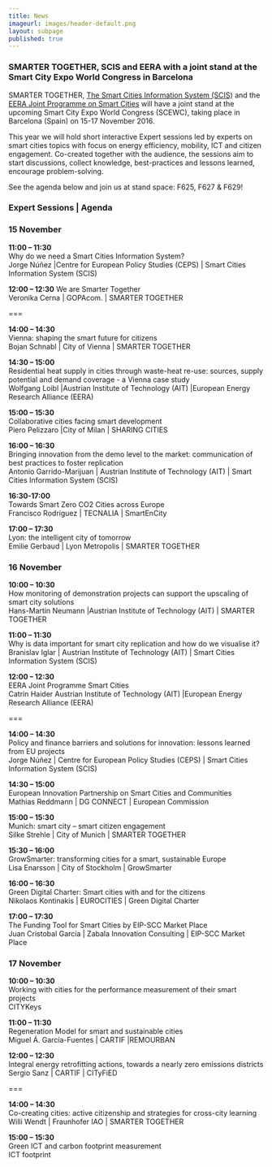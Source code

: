 ```yaml
---
title: News
imageurl: images/header-default.png
layout: subpage
published: true
---
```

### SMARTER TOGETHER, SCIS and EERA with a joint stand at the Smart City Expo World Congress in Barcelona

SMARTER TOGETHER, [The Smart Cities Information System (SCIS)](http://www.smartcities-infosystem.eu) and the [EERA Joint Programme on Smart Cities](http://www.eera-set.eu) will have a joint stand at the upcoming  Smart City Expo World Congress (SCEWC), taking place in Barcelona (Spain) on 15-17 November 2016.

This year we will hold short interactive Expert sessions led by experts on smart cities topics with focus on energy efficiency, mobility, ICT and citizen engagement. Co-created together with the audience, the sessions aim to start discussions, collect knowledge, best-practices and lessons learned, encourage problem-solving. 

See the agenda below and join us at stand space: F625, F627 & F629! 

### Expert Sessions | Agenda

### 15 November

**11:00 – 11:30**<br />
Why do we need a Smart Cities Information System?<br />Jorge Núñez |Centre for European Policy Studies (CEPS) | Smart Cities Information System (SCIS)

**12:00 – 12:30** 
We are Smarter Together <br />
Veronika Cerna | GOPAcom. | SMARTER TOGETHER 

===

**14:00 – 14:30**<br />
Vienna: shaping the smart future for citizens <br />
Bojan Schnabl | City of Vienna | SMARTER TOGETHER

**14:30 – 15:00**<br />
Residential heat supply in cities through waste-heat re-use: sources, supply potential and demand coverage - a Vienna case study<br />
Wolfgang Loibl |Austrian Institute of Technology (AIT) |European Energy Research Alliance (EERA) 

**15:00 – 15:30**<br />
Collaborative cities facing smart development<br />
Piero Pelizzaro |City of Milan | SHARING CITIES 

**16:00 – 16:30**<br />
Bringing innovation from the demo level to the market: communication of best practices to foster replication<br />
Antonio Garrido-Marijuan | Austrian Institute of Technology (AIT) | Smart Cities Information System (SCIS)

**16:30-17:00**<br />
Towards Smart Zero CO2 Cities across Europe<br />
Francisco Rodríguez | TECNALIA | SmartEnCity 

**17:00 – 17:30** <br />
Lyon: the intelligent city of tomorrow <br />
Emilie Gerbaud | Lyon Metropolis | SMARTER TOGETHER 

### 16 November

**10:00 – 10:30** <br />
How monitoring of demonstration projects can support the upscaling of smart city solutions<br />
Hans-Martin Neumann |Austrian Institute of Technology (AIT) | SMARTER TOGETHER

**11:00 – 11:30**<br />
Why is data important for smart city replication and how do we visualise it?<br />
Branislav Iglar | Austrian Institute of Technology (AIT) | Smart Cities Information System (SCIS)

**12:00 – 12:30** <br />
EERA Joint Programme Smart Cities<br />
Catrin Haider Austrian Institute of Technology (AIT) |European Energy Research Alliance (EERA) 

===

**14:00 – 14:30** <br />
Policy and finance barriers and solutions for innovation: lessons learned from EU projects<br />
Jorge Núñez | Centre for European Policy Studies (CEPS) | Smart Cities Information System (SCIS)

**14:30 – 15:00**<br />
European Innovation Partnership on Smart Cities and Communities <br />
Mathias Reddmann | DG CONNECT | European Commission 

**15:00 – 15:30**<br />
Munich: smart city – smart citizen engagement<br />
Silke Strehle | City of Munich | SMARTER TOGETHER 

**15:30 – 16:00**<br />
GrowSmarter: transforming cities for a smart, sustainable Europe<br />
Lisa Enarsson | City of Stockholm | GrowSmarter 

**16:00 – 16:30** <br />
Green Digital Charter: Smart cities with and for the citizens<br />
Nikolaos Kontinakis | EUROCITIES | Green Digital Charter 

**17:00 – 17:30** <br />
The Funding Tool for Smart Cities by EIP-SCC Market Place<br />
Juan Cristobal García | Zabala Innovation Consulting | EIP-SCC Market Place 


### 17 November

**10:00 – 10:30** <br />
Working with cities for the performance measurement of their smart projects<br />
CITYKeys

**11:00 – 11:30**<br />
Regeneration Model for smart and sustainable cities<br />
Miguel Á. García-Fuentes | CARTIF |REMOURBAN 

**12:00 – 12:30**<br />
Integral energy retrofitting actions, towards a nearly zero emissions districts<br />
Sergio Sanz | CARTIF | CITyFiED 

===

**14:00 – 14:30**<br />
Co-creating cities: active citizenship and strategies for cross-city learning<br />
Willi Wendt | Fraunhofer IAO | SMARTER TOGETHER 

**15:00 – 15:30** <br />
Green ICT and carbon footprint measurement<br />
ICT footprint 


